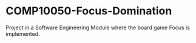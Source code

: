# COMP10050-Focus-Domination
Project in a Software Engineering Module where the board game Focus is implemented.
